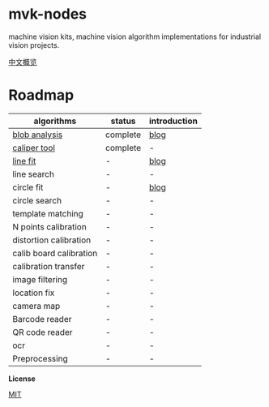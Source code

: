 # mvk-nodes

machine vision kits, machine vision algorithm implementations for industrial vision projects.


[中文概览](https://github.com/mangosroom/machine-vision-algorithms-library/blob/master/doc/ChineseReadme.md)

# Roadmap

| algorithms | status | introduction |
| --- | --- | ---- |
| [blob analysis](https://github.com/mangosroom/machine-vision-algorithms-library/tree/master/src/blobdetect) | complete | [blog](https://mangoroom.cn/opencv/better-blob-detection-based-on-simepleblobdetector.html) |
| [caliper tool](https://github.com/mangosroom/machine-vision-algorithms-library/tree/master/src/caliper) | complete | - |
| [line fit](https://github.com/mangosroom/machine-vision-algorithms-library/tree/master/src/linefit) | - | [blog](https://mangoroom.cn/opencv/mean-absolute-error-line-fit.html) |
| line search | - | - |
| circle fit | - | [blog](https://mangoroom.cn/opencv/mean-absolute-error-circle-fit.html) |
| circle search | - | - |
| template matching | - | - |
| N points calibration | - | - |
| distortion calibration | - | - |
| calib board calibration | - | - |
| calibration transfer | - | - |
| image filtering | - | - |
| location fix | - | - |
| camera map | - | - |
| Barcode reader | - | - |
| QR code reader | - | - |
| ocr | - | - |
| Preprocessing | - | - |


**License**

[MIT](https://github.com/mangosroom/machine-vision-algorithms-library/blob/master/LICENSE)
